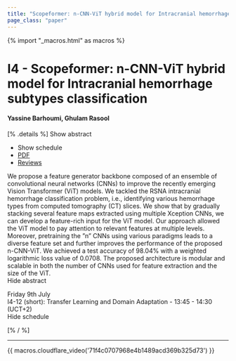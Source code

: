 ```yaml
---
title: "Scopeformer: n-CNN-ViT hybrid model for Intracranial hemorrhage subtypes classification"
page_class: "paper"
---
```


{% import "_macros.html" as macros %}

# I4 - Scopeformer: n-CNN-ViT hybrid model for Intracranial hemorrhage subtypes classification

#### Yassine Barhoumi, Ghulam Rasool

[% .details %]
<a class="toggle_visibility" data-selector=".abstract" data-level="3">Show abstract</a>
- <a class="toggle_visibility" data-selector=".schedule" data-level="3">Show schedule</a>
- <a href="https://openreview.net/pdf?id=M1VznPOV5jV">PDF</a>
- <a href="https://openreview.net/forum?id=M1VznPOV5jV">Reviews</a>

<p>
    <span class="abstract">
        We propose a feature generator backbone composed of an ensemble of convolutional neural networks (CNNs) to improve the recently emerging Vision Transformer (ViT) models. We tackled the RSNA intracranial hemorrhage classification problem, i.e., identifying various hemorrhage  types  from  computed  tomography  (CT)  slices.   We  show  that  by gradually stacking  several  feature  maps  extracted  using  multiple  Xception  CNNs,  we  can develop a  feature-rich  input  for  the  ViT  model.   Our  approach  allowed  the  ViT  model  to  pay attention to relevant features at multiple levels.  Moreover, pretraining the ”n” CNNs using various paradigms leads to a diverse feature set and further improves the performance of the proposed n-CNN-ViT. We achieved a test accuracy of 98.04% with a weighted logarithmic loss value of 0.0708.  The proposed architecture is modular and scalable in both the number of CNNs used for feature extraction and the size of the ViT.
        <br>
        <span class="actions"><a class="toggle_visibility" data-level="2">Hide abstract</a></span>
    </span>
</p>

<p>
    <span class="schedule">
         Friday 9th July<br>I4-12 (short): Transfer Learning and Domain Adaptation - 13:45 - 14:30 (UCT+2)
        <br>
        <span class="actions"><a class="toggle_visibility" data-level="2">Hide schedule</a></span>
    </span>
</p>

[% / %]


---

{{ macros.cloudflare_video('71f4c0707968e4b1489acd369b325d73') }}
